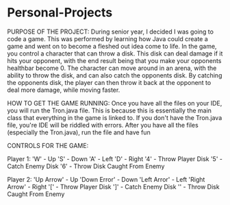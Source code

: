 # Personal-Projects

PURPOSE OF THE PROJECT:
During senior year, I decided I was going to code a game. This was performed by learning how Java could create a game 
and went on to become a fleshed out idea come to life. In the game, you control a character that can throw a disk. 
This disk can deal damage if it hits your opponent, with the end result being that you make your opponents healthbar become 0. 
The character can move around in an arena, with the ability to throw the disk, and can also catch the opponents disk. 
By catching the opponents disk, the player can then throw it back at the opponent to deal more damage, while moving faster.

HOW TO GET THE GAME RUNNING:
Once you have all the files on your IDE, you will run the Tron.java file. This is because this is essentially the main class
that everything in the game is linked to. If you don't have the Tron.java file, you're IDE will be riddled with errors. After
you have all the files (especially the Tron.java), run the file and have fun


CONTROLS FOR THE GAME:

Player 1:
'W' - Up
'S' - Down
'A' - Left
'D' - Right
'4' - Throw Player Disk
'5' - Catch Enemy Disk
'6' - Throw Disk Caught From Enemy


Player 2:
'Up Arrow' - Up
'Down Error' - Down
'Left Arror' - Left
'Right Arrow' - Right
'[' - Throw Player Disk
']' - Catch Enemy Disk
'\' - Throw Disk Caught From Enemy
